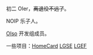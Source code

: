 初二 OIer，~~离退役不远了~~。

NOIP 乐子人。

[OIso](https://www.oiso.cf/) 开发组成员。

一些项目：[HomeCard](https://github.com/hyc-official/HomeCard) [LGSE](https://lgse.hycqwq.top/) [LGEF](https://lgef.hycqwq.top/)